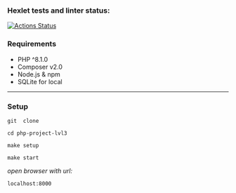 ### Hexlet tests and linter status:
[![Actions Status](https://github.com/G-Man666/php-project-9/actions/workflows/hexlet-check.yml/badge.svg)](https://github.com/G-Man666/php-project-9/actions)

### Requirements
* PHP ^8.1.0
* Composer v2.0
* Node.js & npm
* SQLite for local
***
### Setup
```
git  clone 
```
```
cd php-project-lvl3
```
```
make setup
```
```
make start
```
*open browser with url:* <br>
```
localhost:8000
```
